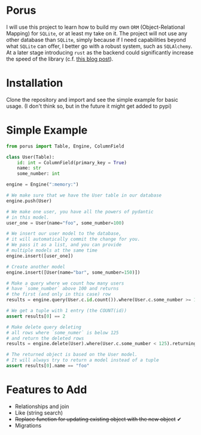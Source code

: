 # Porus
I will use this project to learn how to build my own `ORM` (Object-Relational Mapping) for `SQLite`, or at least my take on it. The project will not use any other database than `SQLite`, simply because if I need capabilities beyond what `SQLite` can offer, I better go with a robust system, such as `SQLAlchemy`. At a later stage introducing `rust` as the backend could significantly increase the speed of the library (c.f. [this blog post](https://avi.im/blag/2021/fast-sqlite-inserts/)).

# Installation
Clone the repository and import and see the simple example for basic usage. (I don't think so, but in the future it might get added to pypi)

# Simple Example
```python
from porus import Table, Engine, ColumnField

class User(Table):
    id: int = ColumnField(primary_key = True)
    name: str
    some_number: int

engine = Engine(":memory:")

# We make sure that we have the User table in our database
engine.push(User)

# We make one user, you have all the powers of pydantic
# in this model.
user_one = User(name="foo", some_number=100)

# We insert our user model to the database, 
# it will automatically commit the change for you.
# We pass it as a list, and you can provide 
# multiple models at the same time
engine.insert([user_one])

# Create another model
engine.insert([User(name="bar", some_number=150)])

# Make a query where we count how many users
# have `some_number` above 100 and returns
# the first (and only in this case) row
results = engine.query(User.c.id.count()).where(User.c.some_number >= 100).first()

# We get a tuple with 1 entry (the COUNT(id))
assert results[0] == 2

# Make delete query deleting
# all rows where `some_numer` is below 125
# and return the deleted rows
results = engine.delete(User).where(User.c.some_number < 125).returning().all()

# The returned object is based on the User model.
# It will always try to return a model instead of a tuple
assert results[0].name == "foo"
```
# Features to Add
* Relationships and join
* Like (string search)
* ~~Replace function for updating existing object with the new object~~ ✔
* Migrations
